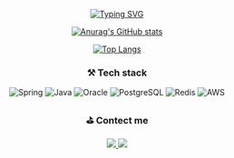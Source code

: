 <div align = "center">

[![Typing SVG](https://readme-typing-svg.demolab.com?font=Noto+Sans+Korean&size=24&duration=2500&pause=700&color=C660F7&width=435&lines=Welcome+to+donghwan's+github!!;%EC%A6%90%EA%B8%B0%EB%8A%94+%EA%B0%9C%EB%B0%9C%EC%9E%90+%EB%8F%99%ED%99%98%EC%9E%85%EB%8B%88%EB%8B%A4++%F0%9F%99%82)](https://git.io/typing-svg)



[![Anurag's GitHub stats](https://github-readme-stats.vercel.app/api?username=cdhcsh&theme=github_dark)](https://github.com/anuraghazra/github-readme-stats)

[![Top Langs](https://github-readme-stats.vercel.app/api/top-langs/?username=cdhcsh&layout=compact&theme=github_dark)](https://github.com/anuraghazra/github-readme-stats)

###  ⚒️ Tech stack
![Spring](https://img.shields.io/badge/Spring-6DB33F?style=for-the-badge&logo=spring&logoColor=white)
![Java](https://img.shields.io/badge/Java-007396?style=for-the-badge&logo=java&logoColor=white)
![Oracle](https://img.shields.io/badge/Oracle-F80000?style=for-the-badge&logo=oracle&logoColor=white)
![PostgreSQL](https://img.shields.io/badge/PostgreSQL-4169E1?style=for-the-badge&logo=postgresql&logoColor=white)
![Redis](https://img.shields.io/badge/Redis-DC382D?style=for-the-badge&logo=redis&logoColor=white)
![AWS](https://img.shields.io/badge/AWS-232F3E?style=for-the-badge&logo=amazon-aws&logoColor=white)

### ⛳️ Contect me
<a href="mailto:cdhcsh@gmail.com" target="_blank">
<img src="https://img.shields.io/badge/Gmail-EA4335.svg?style=flat-square&logo=Gmail&logoColor=white"/>
</a>
<a href="https://cdh-dev.tistory.com/" target="_blank">
<img src="https://img.shields.io/badge/Tistory-181717.svg?style=flat-square&logo=Tistory&logoColor=white"/>
</a>
</div>

